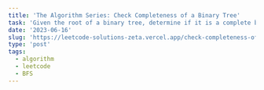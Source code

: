 ```yaml
---
title: 'The Algorithm Series: Check Completeness of a Binary Tree'
task: 'Given the root of a binary tree, determine if it is a complete binary tree. In a complete binary tree, every level, except possibly the last, is completely filled, and all nodes in the last level are as far left as possible. It can have between 1 and 2h nodes inclusive at the last level h.'
date: '2023-06-16'
slug: 'https://leetcode-solutions-zeta.vercel.app/check-completeness-of-a-binary-tree'
type: 'post'
tags:
  - algorithm
  - leetcode
  - BFS
---
```


